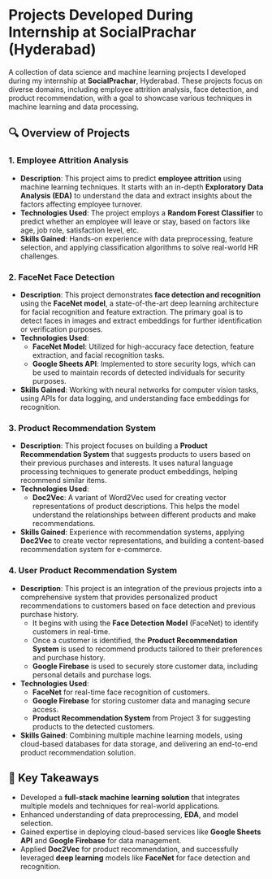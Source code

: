 # Projects Developed During Internship at SocialPrachar (Hyderabad)

A collection of data science and machine learning projects I developed during my internship at **SocialPrachar**, Hyderabad. These projects focus on diverse domains, including employee attrition analysis, face detection, and product recommendation, with a goal to showcase various techniques in machine learning and data processing.

## 🔍 Overview of Projects

### 1. **Employee Attrition Analysis**
- **Description**: This project aims to predict **employee attrition** using machine learning techniques. It starts with an in-depth **Exploratory Data Analysis (EDA)** to understand the data and extract insights about the factors affecting employee turnover.
- **Technologies Used**: The project employs a **Random Forest Classifier** to predict whether an employee will leave or stay, based on factors like age, job role, satisfaction level, etc.
- **Skills Gained**: Hands-on experience with data preprocessing, feature selection, and applying classification algorithms to solve real-world HR challenges.

### 2. **FaceNet Face Detection**
- **Description**: This project demonstrates **face detection and recognition** using the **FaceNet model**, a state-of-the-art deep learning architecture for facial recognition and feature extraction. The primary goal is to detect faces in images and extract embeddings for further identification or verification purposes.
- **Technologies Used**:
  - **FaceNet Model**: Utilized for high-accuracy face detection, feature extraction, and facial recognition tasks.
  - **Google Sheets API**: Implemented to store security logs, which can be used to maintain records of detected individuals for security purposes.
- **Skills Gained**: Working with neural networks for computer vision tasks, using APIs for data logging, and understanding face embeddings for recognition.

### 3. **Product Recommendation System**
- **Description**: This project focuses on building a **Product Recommendation System** that suggests products to users based on their previous purchases and interests. It uses natural language processing techniques to generate product embeddings, helping recommend similar items.
- **Technologies Used**:
  - **Doc2Vec**: A variant of Word2Vec used for creating vector representations of product descriptions. This helps the model understand the relationships between different products and make recommendations.
- **Skills Gained**: Experience with recommendation systems, applying **Doc2Vec** to create vector representations, and building a content-based recommendation system for e-commerce.

### 4. **User Product Recommendation System**
- **Description**: This project is an integration of the previous projects into a comprehensive system that provides personalized product recommendations to customers based on face detection and previous purchase history. 
  - It begins with using the **Face Detection Model** (FaceNet) to identify customers in real-time.
  - Once a customer is identified, the **Product Recommendation System** is used to recommend products tailored to their preferences and purchase history.
  - **Google Firebase** is used to securely store customer data, including personal details and purchase logs.
- **Technologies Used**:
  - **FaceNet** for real-time face recognition of customers.
  - **Google Firebase** for storing customer data and managing secure access.
  - **Product Recommendation System** from Project 3 for suggesting products to the detected customers.
- **Skills Gained**: Combining multiple machine learning models, using cloud-based databases for data storage, and delivering an end-to-end product recommendation solution.

## 🚀 Key Takeaways
- Developed a **full-stack machine learning solution** that integrates multiple models and techniques for real-world applications.
- Enhanced understanding of data preprocessing, **EDA**, and model selection.
- Gained expertise in deploying cloud-based services like **Google Sheets API** and **Google Firebase** for data management.
- Applied **Doc2Vec** for product recommendation, and successfully leveraged **deep learning** models like **FaceNet** for face detection and recognition.
